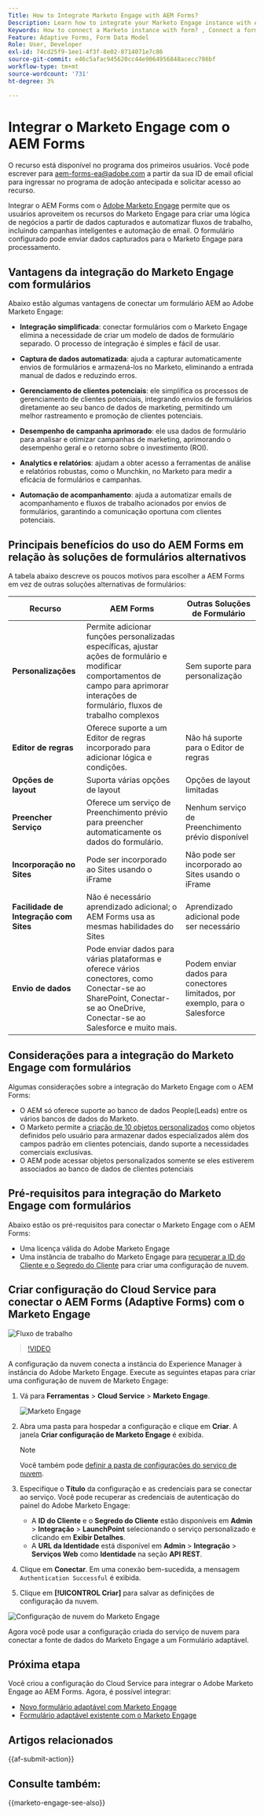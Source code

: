 ```yaml
---
Title: How to Integrate Marketo Engage with AEM Forms?
Description: Learn how to integrate your Marketo Engage instance with AEM Forms.
Keywords: How to connect a Marketo instance with form? , Connect a form to Marketo, Integrate a form with Marketo Engage, Integrate an Adaptive Form with a Marketo instance.
Feature: Adaptive Forms, Form Data Model
Role: User, Developer
exl-id: 74cd25f9-1ee1-4f3f-8e02-8714071e7c86
source-git-commit: e46c5afac945620cc44e9064956848acecc786bf
workflow-type: tm+mt
source-wordcount: '731'
ht-degree: 3%

---
```


# Integrar o Marketo Engage com o AEM Forms

<span class="preview"> O recurso está disponível no programa dos primeiros usuários. Você pode escrever para aem-forms-ea@adobe.com a partir da sua ID de email oficial para ingressar no programa de adoção antecipada e solicitar acesso ao recurso. </span>

Integrar o AEM Forms com o [Adobe Marketo Engage](https://experienceleague.adobe.com/en/docs/marketo/using/home) permite que os usuários aproveitem os recursos do Marketo Engage para criar uma lógica de negócios a partir de dados capturados e automatizar fluxos de trabalho, incluindo campanhas inteligentes e automação de email. O formulário configurado pode enviar dados capturados para o Marketo Engage para processamento.

## Vantagens da integração do Marketo Engage com formulários

Abaixo estão algumas vantagens de conectar um formulário AEM ao Adobe Marketo Engage:

* **Integração simplificada**: conectar formulários com o Marketo Engage elimina a necessidade de criar um modelo de dados de formulário separado. O processo de integração é simples e fácil de usar.
* **Captura de dados automatizada**: ajuda a capturar automaticamente envios de formulários e armazená-los no Marketo, eliminando a entrada manual de dados e reduzindo erros.

* **Gerenciamento de clientes potenciais**: ele simplifica os processos de gerenciamento de clientes potenciais, integrando envios de formulários diretamente ao seu banco de dados de marketing, permitindo um melhor rastreamento e promoção de clientes potenciais.

* **Desempenho de campanha aprimorado**: ele usa dados de formulário para analisar e otimizar campanhas de marketing, aprimorando o desempenho geral e o retorno sobre o investimento (ROI).

* **Analytics e relatórios**: ajudam a obter acesso a ferramentas de análise e relatórios robustas, como o Munchkin, no Marketo para medir a eficácia de formulários e campanhas.

* **Automação de acompanhamento**: ajuda a automatizar emails de acompanhamento e fluxos de trabalho acionados por envios de formulários, garantindo a comunicação oportuna com clientes potenciais.

## Principais benefícios do uso do AEM Forms em relação às soluções de formulários alternativos

A tabela abaixo descreve os poucos motivos para escolher a AEM Forms em vez de outras soluções alternativas de formulários:

| **Recurso** | **AEM Forms** | **Outras Soluções de Formulário** |
|-------------------------------------|----------------------------------------------------------------------|-----------------------------------------------------------|
| **Personalizações** | Permite adicionar funções personalizadas específicas, ajustar ações de formulário e modificar comportamentos de campo para aprimorar interações de formulário, fluxos de trabalho complexos | Sem suporte para personalização |
| **Editor de regras** | Oferece suporte a um Editor de regras incorporado para adicionar lógica e condições. | Não há suporte para o Editor de regras |
| **Opções de layout** | Suporta várias opções de layout | Opções de layout limitadas |
| **Preencher Serviço** | Oferece um serviço de Preenchimento prévio para preencher automaticamente os dados do formulário. | Nenhum serviço de Preenchimento prévio disponível |
| **Incorporação no Sites** | Pode ser incorporado ao Sites usando o iFrame | Não pode ser incorporado ao Sites usando o iFrame |
| **Facilidade de Integração com Sites** | Não é necessário aprendizado adicional; o AEM Forms usa as mesmas habilidades do Sites | Aprendizado adicional pode ser necessário |
| **Envio de dados** | Pode enviar dados para várias plataformas e oferece vários conectores, como Conectar-se ao SharePoint, Conectar-se ao OneDrive, Conectar-se ao Salesforce e muito mais. | Podem enviar dados para conectores limitados, por exemplo, para o Salesforce |

## Considerações para a integração do Marketo Engage com formulários

Algumas considerações sobre a integração do Marketo Engage com o AEM Forms:

* O AEM só oferece suporte ao banco de dados People(Leads) entre os vários bancos de dados do Marketo.
* O Marketo permite a [criação de 10 objetos personalizados](https://experienceleague.adobe.com/en/docs/marketo/using/product-docs/administration/marketo-custom-objects/add-marketo-custom-object-fields) como objetos definidos pelo usuário para armazenar dados especializados além dos campos padrão em clientes potenciais, dando suporte a necessidades comerciais exclusivas.
* O AEM pode acessar objetos personalizados somente se eles estiverem associados ao banco de dados de clientes potenciais

## Pré-requisitos para integração do Marketo Engage com formulários

Abaixo estão os pré-requisitos para conectar o Marketo Engage com o AEM Forms:

* Uma licença válida do Adobe Marketo Engage
* Uma instância de trabalho do Marketo Engage para [recuperar a ID do Cliente e o Segredo do Cliente](https://experienceleague.adobe.com/en/docs/marketo/using/product-docs/administration/additional-integrations/create-a-custom-service-for-use-with-rest-api) para criar uma configuração de nuvem.

## Criar configuração do Cloud Service para conectar o AEM Forms (Adaptive Forms) com o Marketo Engage

![Fluxo de trabalho](/help/forms/assets/workflow-marketo-1.png)

>[!VIDEO](https://video.tv.adobe.com/v/3442865/engage-marketo-aem-forms-aem)

A configuração da nuvem conecta a instância do Experience Manager à instância do Adobe Marketo Engage. Execute as seguintes etapas para criar uma configuração de nuvem de Marketo Engage:

1. Vá para **Ferramentas** > **Cloud Service** > **Marketo Engage**.

   ![Marketo Engage](/help/forms/assets/marketo-engage.png)

2. Abra uma pasta para hospedar a configuração e clique em **Criar**. A janela **Criar configuração de Marketo Engage** é exibida.

   >[!NOTE]
   >
   > Você também pode [definir a pasta de configurações do serviço de nuvem](/help/forms/configure-data-sources.md#configure-folder-for-cloud-service-configurations).

3. Especifique o **Título** da configuração e as credenciais para se conectar ao serviço. Você pode recuperar as credenciais de autenticação do painel do Adobe Marketo Engage:
   * A **ID do Cliente** e o **Segredo do Cliente** estão disponíveis em **Admin** > **Integração** > **LaunchPoint** selecionando o serviço personalizado e clicando em **Exibir Detalhes**.
   * A **URL da Identidade** está disponível em **Admin** > **Integração** > **Serviços Web** como **Identidade** na seção **API REST**.

4. Clique em **Conectar**.  Em uma conexão bem-sucedida, a mensagem `Authentication Successful` é exibida.
5. Clique em **[!UICONTROL Criar]** para salvar as definições de configuração da nuvem.

![Configuração de nuvem do Marketo Engage](/help/forms/assets/marketo-engage-cloud-configuration.png)

Agora você pode usar a configuração criada do serviço de nuvem para conectar a fonte de dados do Marketo Engage a um Formulário adaptável.

## Próxima etapa

Você criou a configuração do Cloud Service para integrar o Adobe Marketo Engage ao AEM Forms. Agora, é possível integrar:
* [Novo formulário adaptável com Marketo Engage](/help/forms/integrate-adaptive-form-with-marketo-engage.md)
* [Formulário adaptável existente com o Marketo Engage](/help/forms/use-marketo-engage-data-source-in-form.md)

## Artigos relacionados

{{af-submit-action}}

## Consulte também:

{{marketo-engage-see-also}}
